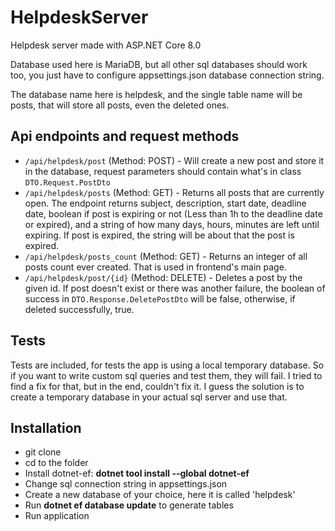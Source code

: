 # HelpdeskServer

Helpdesk server made with ASP.NET Core 8.0

Database used here is MariaDB, but all other sql databases should work too, you just have to configure appsettings.json database connection string.

The database name here is helpdesk, and the single table name will be posts, that will store all posts, even the deleted ones.

## Api endpoints and request methods

- ``/api/helpdesk/post`` (Method: POST) - Will create a new post and store it in the database, request parameters should contain what's in class ``DTO.Request.PostDto``
- ``/api/helpdesk/posts`` (Method: GET) - Returns all posts that are currently open. The endpoint returns subject, description, start date, deadline date, boolean if post is expiring or not (Less than 1h to the deadline date or expired), and a string of how many days, hours, minutes are left until expiring. If post is expired, the string will be about that the post is expired.
- ``/api/helpdesk/posts_count`` (Method: GET) - Returns an integer of all posts count ever created. That is used in frontend's main page.
- ``/api/helpdesk/post/{id}`` (Method: DELETE) - Deletes a post by the given id. If post doesn't exist or there was another failure, the boolean of success in ``DTO.Response.DeletePostDto`` will be false, otherwise, if deleted successfully, true.

## Tests
Tests are included, for tests the app is using a local temporary database. So if you want to write custom sql queries and test them, they will fail. I tried to find a fix for that, but in the end, couldn't fix it. I guess the solution is to create a temporary database in your actual sql server and use that.

## Installation
- git clone
- cd to the folder
- Install dotnet-ef: **dotnet tool install --global dotnet-ef**
- Change sql connection string in appsettings.json
- Create a new database of your choice, here it is called 'helpdesk'
- Run **dotnet ef database update** to generate tables
- Run application 
